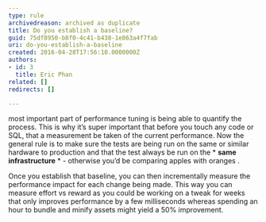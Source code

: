 ```yaml
---
type: rule
archivedreason: archived as duplicate
title: Do you establish a baseline?
guid: 75df8950-b8f0-4c41-b438-1e863a4f7fab
uri: do-you-establish-a-baseline
created: 2016-04-28T17:56:10.0000000Z
authors:
- id: 3
  title: Eric Phan
related: []
redirects: []

---
```


most important part of performance tuning is being able to quantify the process. This is why it’s super important that before you touch any code or SQL, that a measurement be taken of the current performance. Now the general rule is to make sure the tests are being run on the same or similar hardware to production and that the test always be run on the \* **same infrastructure** \* - otherwise you’d be comparing apples with oranges .

<!--endintro-->

Once you establish that baseline, you can then incrementally measure the performance impact for each change being made. This way you can measure effort vs reward as you could be working on a tweak for weeks that only improves performance by a few milliseconds whereas spending an hour to bundle and minify assets might yield a 50% improvement.
